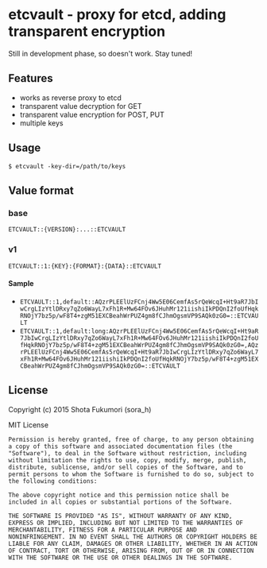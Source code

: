 # etcvault - proxy for etcd, adding transparent encryption

Still in development phase, so doesn't work. Stay tuned!

## Features

- works as reverse proxy to etcd
- transparent value decryption for GET
- transparent value encryption for POST, PUT
- multiple keys

## Usage

```
$ etcvault -key-dir=/path/to/keys
```

## Value format

### base

`ETCVAULT::{VERSION}:...::ETCVAULT`

### v1

`ETCVAULT::1:{KEY}:{FORMAT}:{DATA}::ETCVAULT`

#### Sample

- `ETCVAULT::1,default::AQzrPLEElUzFCnj4Ww5E06CemfAs5rQeWcqI+Ht9aR7JbIwCrgLIzYtlDRxy7qZo6WayL7xFh1R+Mw64FOv6JHuhMr121iishiIkPDQnI2foUfHqkRNOjY7bz5p/wF8T4+zgM51EXCBeahWrPUZ4gm8fCJhmOgsmVP9SAQk0zG0=::ETCVAULT`
- `ETCVAULT::1,default:long:AQzrPLEElUzFCnj4Ww5E06CemfAs5rQeWcqI+Ht9aR7JbIwCrgLIzYtlDRxy7qZo6WayL7xFh1R+Mw64FOv6JHuhMr121iishiIkPDQnI2foUfHqkRNOjY7bz5p/wF8T4+zgM51EXCBeahWrPUZ4gm8fCJhmOgsmVP9SAQk0zG0=,AQzrPLEElUzFCnj4Ww5E06CemfAs5rQeWcqI+Ht9aR7JbIwCrgLIzYtlDRxy7qZo6WayL7xFh1R+Mw64FOv6JHuhMr121iishiIkPDQnI2foUfHqkRNOjY7bz5p/wF8T4+zgM51EXCBeahWrPUZ4gm8fCJhmOgsmVP9SAQk0zG0=::ETCVAULT`

## License

Copyright (c) 2015 Shota Fukumori (sora_h)

MIT License

```
Permission is hereby granted, free of charge, to any person obtaining
a copy of this software and associated documentation files (the
"Software"), to deal in the Software without restriction, including
without limitation the rights to use, copy, modify, merge, publish,
distribute, sublicense, and/or sell copies of the Software, and to
permit persons to whom the Software is furnished to do so, subject to
the following conditions:

The above copyright notice and this permission notice shall be
included in all copies or substantial portions of the Software.

THE SOFTWARE IS PROVIDED "AS IS", WITHOUT WARRANTY OF ANY KIND,
EXPRESS OR IMPLIED, INCLUDING BUT NOT LIMITED TO THE WARRANTIES OF
MERCHANTABILITY, FITNESS FOR A PARTICULAR PURPOSE AND
NONINFRINGEMENT. IN NO EVENT SHALL THE AUTHORS OR COPYRIGHT HOLDERS BE
LIABLE FOR ANY CLAIM, DAMAGES OR OTHER LIABILITY, WHETHER IN AN ACTION
OF CONTRACT, TORT OR OTHERWISE, ARISING FROM, OUT OF OR IN CONNECTION
WITH THE SOFTWARE OR THE USE OR OTHER DEALINGS IN THE SOFTWARE.
```
